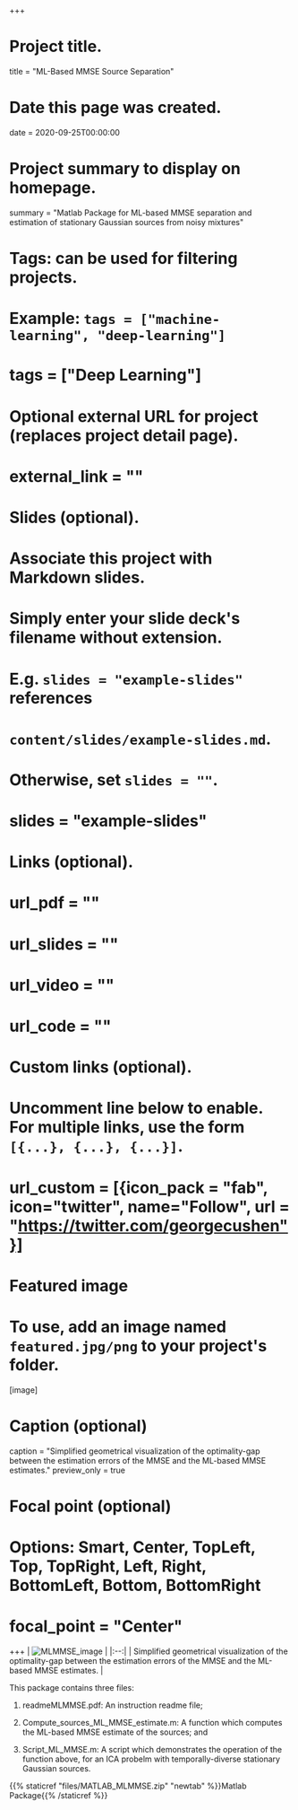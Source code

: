 +++
# Project title.
title = "ML-Based MMSE Source Separation"

# Date this page was created.
date = 2020-09-25T00:00:00

# Project summary to display on homepage.
summary = "Matlab Package for ML-based MMSE separation and estimation of stationary Gaussian sources from noisy mixtures"

# Tags: can be used for filtering projects.
# Example: `tags = ["machine-learning", "deep-learning"]`
# tags = ["Deep Learning"]

# Optional external URL for project (replaces project detail page).
# external_link = ""

# Slides (optional).
#   Associate this project with Markdown slides.
#   Simply enter your slide deck's filename without extension.
#   E.g. `slides = "example-slides"` references
#   `content/slides/example-slides.md`.
#   Otherwise, set `slides = ""`.
# slides = "example-slides"

# Links (optional).
# url_pdf = ""
# url_slides = ""
# url_video = ""
# url_code = ""

# Custom links (optional).
#   Uncomment line below to enable. For multiple links, use the form `[{...}, {...}, {...}]`.
# url_custom = [{icon_pack = "fab", icon="twitter", name="Follow", url = "https://twitter.com/georgecushen"}]

# Featured image
# To use, add an image named `featured.jpg/png` to your project's folder.
[image]
  # Caption (optional)
  caption = "Simplified geometrical visualization of the optimality-gap between the estimation errors of the MMSE and the ML-based MMSE estimates."
  preview_only = true
  # Focal point (optional)
  # Options: Smart, Center, TopLeft, Top, TopRight, Left, Right, BottomLeft, Bottom, BottomRight
  # focal_point = "Center"

+++
| ![MLMMSE_image](/img/MLMMSE_image.jpg) |
|:--:|
| Simplified geometrical visualization of the optimality-gap between the estimation errors of the MMSE and the ML-based MMSE estimates. |

This package contains three files:

1. readmeMLMMSE.pdf: An instruction readme file;

2. Compute_sources_ML_MMSE_estimate.m: A function which computes the ML-based MMSE estimate of the sources; and

3. Script_ML_MMSE.m: A script which demonstrates the operation of the function above, for an ICA probelm with temporally-diverse stationary Gaussian sources.

{{% staticref "files/MATLAB_MLMMSE.zip" "newtab" %}}Matlab Package{{% /staticref %}}
